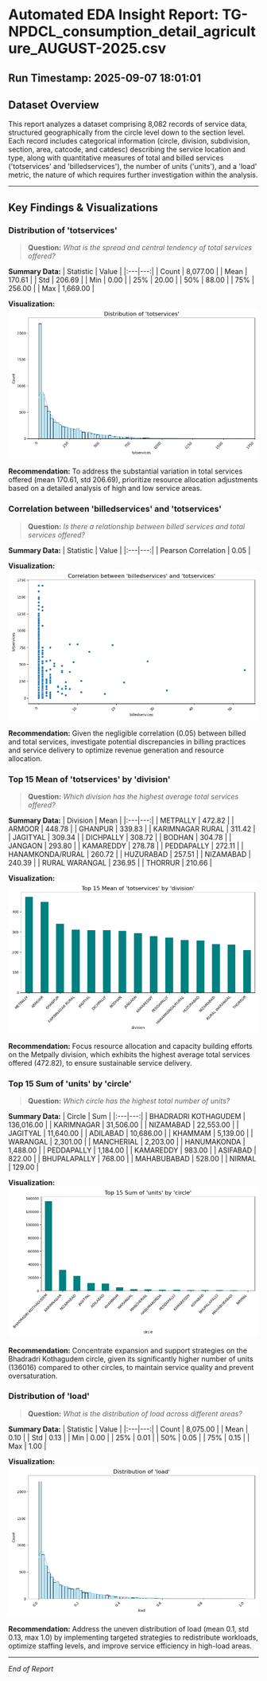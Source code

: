 # Automated EDA Insight Report: TG-NPDCL_consumption_detail_agriculture_AUGUST-2025.csv
**Run Timestamp:** 2025-09-07 18:01:01
---
## Dataset Overview
This report analyzes a dataset comprising 8,082 records of service data, structured geographically from the circle level down to the section level.  Each record includes categorical information (circle, division, subdivision, section, area, catcode, and catdesc) describing the service location and type, along with quantitative measures of total and billed services ('totservices' and 'billedservices'), the number of units ('units'), and a 'load' metric, the nature of which requires further investigation within the analysis.

---
## Key Findings & Visualizations

### Distribution of 'totservices'
> **Question:** *What is the spread and central tendency of total services offered?*

**Summary Data:**
| Statistic | Value |
|:---|---:|
| Count | 8,077.00 |
| Mean | 170.61 |
| Std | 206.69 |
| Min | 0.00 |
| 25% | 20.00 |
| 50% | 88.00 |
| 75% | 256.00 |
| Max | 1,669.00 |


**Visualization:**
![Distribution of 'totservices'](insight_1_distribution.png)

**Recommendation:** To address the substantial variation in total services offered (mean 170.61, std 206.69), prioritize resource allocation adjustments based on a detailed analysis of high and low service areas.

### Correlation between 'billedservices' and 'totservices'
> **Question:** *Is there a relationship between billed services and total services offered?*

**Summary Data:**
| Statistic | Value |
|:---|---:|
| Pearson Correlation | 0.05 |


**Visualization:**
![Correlation between 'billedservices' and 'totservices'](insight_2_correlation.png)

**Recommendation:** Given the negligible correlation (0.05) between billed and total services, investigate potential discrepancies in billing practices and service delivery to optimize revenue generation and resource allocation.

### Top 15 Mean of 'totservices' by 'division'
> **Question:** *Which division has the highest average total services offered?*

**Summary Data:**
| Division | Mean |
|:---|---:|
| METPALLY | 472.82 |
| ARMOOR | 448.78 |
| GHANPUR | 339.83 |
| KARIMNAGAR RURAL | 311.42 |
| JAGITYAL | 309.34 |
| DICHPALLY | 308.72 |
| BODHAN | 304.78 |
| JANGAON | 293.80 |
| KAMAREDDY | 278.78 |
| PEDDAPALLY | 272.11 |
| HANAMKONDA/RURAL | 260.72 |
| HUZURABAD | 257.51 |
| NIZAMABAD | 240.39 |
| RURAL WARANGAL | 236.95 |
| THORRUR | 210.66 |


**Visualization:**
![Top 15 Mean of 'totservices' by 'division'](insight_3_group_by_summary.png)

**Recommendation:**  Focus resource allocation and capacity building efforts on the Metpally division, which exhibits the highest average total services offered (472.82), to ensure sustainable service delivery.

### Top 15 Sum of 'units' by 'circle'
> **Question:** *Which circle has the highest total number of units?*

**Summary Data:**
| Circle | Sum |
|:---|---:|
| BHADRADRI KOTHAGUDEM | 136,016.00 |
| KARIMNAGAR | 31,506.00 |
| NIZAMABAD | 22,553.00 |
| JAGITYAL | 11,640.00 |
| ADILABAD | 10,686.00 |
| KHAMMAM | 5,139.00 |
| WARANGAL | 2,301.00 |
| MANCHERIAL | 2,203.00 |
| HANUMAKONDA | 1,488.00 |
| PEDDAPALLY | 1,184.00 |
| KAMAREDDY | 983.00 |
| ASIFABAD | 822.00 |
| BHUPALAPALLY | 768.00 |
| MAHABUBABAD | 528.00 |
| NIRMAL | 129.00 |


**Visualization:**
![Top 15 Sum of 'units' by 'circle'](insight_4_group_by_summary.png)

**Recommendation:**  Concentrate expansion and support strategies on the Bhadradri Kothagudem circle, given its significantly higher number of units (136016) compared to other circles, to maintain service quality and prevent oversaturation.

### Distribution of 'load'
> **Question:** *What is the distribution of load across different areas?*

**Summary Data:**
| Statistic | Value |
|:---|---:|
| Count | 8,075.00 |
| Mean | 0.10 |
| Std | 0.13 |
| Min | 0.00 |
| 25% | 0.01 |
| 50% | 0.05 |
| 75% | 0.15 |
| Max | 1.00 |


**Visualization:**
![Distribution of 'load'](insight_5_distribution.png)

**Recommendation:**  Address the uneven distribution of load (mean 0.1, std 0.13, max 1.0) by implementing targeted strategies to redistribute workloads, optimize staffing levels, and improve service efficiency in high-load areas.

---
*End of Report*